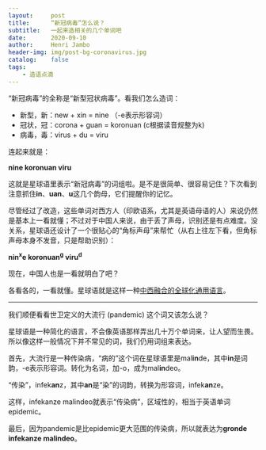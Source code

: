 ```yaml
---
layout:     post
title:      “新冠病毒”怎么说？
subtitle:   一起来造相关的几个单词吧
date:       2020-09-10
author:     Henri Jambo
header-img: img/post-bg-coronavirus.jpg
catalog:    false
tags:
    - 造语点滴
---
```


“新冠病毒”的全称是“新型冠状病毒”。看我们怎么造词：

* 新型，新：new + xin = nine  （-e表示形容词）
* 冠状，冠：corona + guan = koronuan (c根据读音规整为k)
* 病毒，毒：virus + du = viru

连起来就是：

**nine koronuan viru**

这就是星球语里表示“新冠病毒”的词组啦。是不是很简单、很容易记住？下次看到注意抓住**in**、**uan**、**u**这几个韵母，它们提醒你的记忆。

尽管经过了改造，这些单词对西方人（印欧语系，尤其是英语母语的人）来说仍然是基本上一看就懂；不过对于中国人来说，由于丢了声母，识别还是有点难度。没关系，星球语还设计了一个很贴心的“角标声母”来帮忙（从右上往左下看，但角标声母本身不发音，只是帮助识别）：

**nin<sup>x</sup>e koronuan<sup>g</sup> viru<sup>d</sup>**

现在，中国人也是一看就明白了吧？

各看各的，一看就懂。星球语就是这样一种<u>中西融合的全球化通用语言</u>。

___

我们顺便看看世卫定义的大流行 (pandemic) 这个词又该怎么说？

星球语是一种简化的语言，不会像英语那样弄出几十万个单词来，让人望而生畏。所以像这样一般情况下并不常见的词，我们仍用词组来表达。

首先，大流行是一种传染病，“病的”这个词在星球语里是mal**in**de，其中**in**是词韵，-e表示形容词。转化为名词，加-o，成为mal**in**deo。

“传染”，infek**an**z，其中**an**是“染”的词韵，转换为形容词，infek**an**ze。

这样，infekanze malindeo就表示“传染病”，区域性的，相当于英语单词epidemic。

最后，因为pandemic是比epidemic更大范围的传染病，所以就表达为**gronde infekanze malindeo**。

